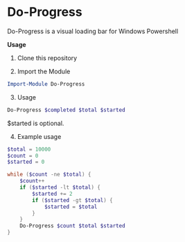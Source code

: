 # Do-Progress
Do-Progress is a visual loading bar for Windows Powershell

**Usage**

1. Clone this repository

2. Import the Module
```powershell
Import-Module Do-Progress
```

3. Usage
```powershell
Do-Progress $completed $total $started
```
$started is optional.

4. Example usage
```powershell
$total = 10000
$count = 0
$started = 0

while ($count -ne $total) {
    $count++
    if ($started -lt $total) {
        $started += 2
        if ($started -gt $total) {
            $started = $total
        }
    }
    Do-Progress $count $total $started
}
```
